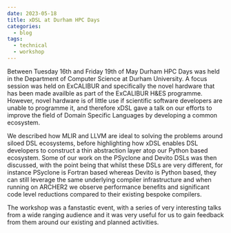 ```yaml
---
date: 2023-05-18
title: xDSL at Durham HPC Days
categories:
  - blog
tags:
  - technical
  - workshop
---
```


Between Tuesday 16th and Friday 19th of May Durham HPC Days was held in the
Department of Computer Science at Durham University. A focus session was held on
ExCALIBUR and specifically the novel hardware that has been made availble as
part of the ExCALIBUR H&ES programme. However, novel hardware is of little use
if scientific software developers are unable to programme it, and therefore xDSL
gave a talk on our efforts to improve the field of Domain Specific Languages by
developing a common ecosystem.

<!-- <img src="/assets/img/durham-hpc-days2.jpg" align=right width=200> -->

We described how MLIR and LLVM are ideal to solving the problems around siloed
DSL ecosystems, before highlighting how xDSL enables DSL developers to construct
a thin abstraction layer atop our Python based ecosystem. Some of our work on
the PSyclone and Devito DSLs was then discussed, with the point being that
whilst these DSLs are very different, for instance PSyclone is Fortran based
whereas Devito is Python based, they can still leverage the same underlying
compiler infrastructure and when running on ARCHER2 we observe performance
benefits and significant code level reductions compared to their existing
bespoke compilers.

The workshop was a fanstastic event, with a series of very interesting talks
from a wide ranging audience and it was very useful for us to gain feedback from
them around our existing and planned activities.
